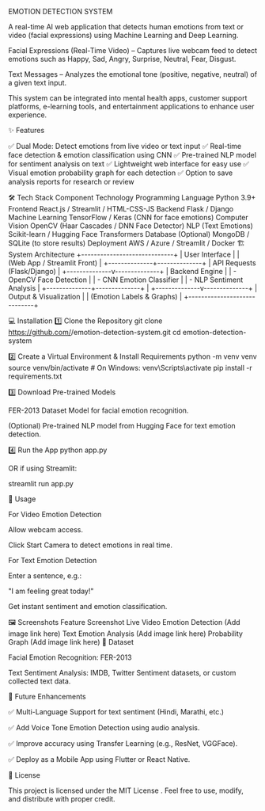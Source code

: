 EMOTION DETECTION SYSTEM

A real-time AI web application that detects human emotions from text or video (facial expressions) using Machine Learning and Deep Learning.

Facial Expressions (Real-Time Video) – Captures live webcam feed to detect emotions such as Happy, Sad, Angry, Surprise, Neutral, Fear, Disgust.

Text Messages – Analyzes the emotional tone (positive, negative, neutral) of a given text input.

This system can be integrated into mental health apps, customer support platforms, e-learning tools, and entertainment applications to enhance user experience.

✨ Features

✅ Dual Mode: Detect emotions from live video or text input
✅ Real-time face detection & emotion classification using CNN
✅ Pre-trained NLP model for sentiment analysis on text
✅ Lightweight web interface for easy use
✅ Visual emotion probability graph for each detection
✅ Option to save analysis reports for research or review

🛠️ Tech Stack
Component	Technology
Programming Language	Python 3.9+
Frontend	React.js / Streamlit / HTML-CSS-JS
Backend	Flask / Django
Machine Learning	TensorFlow / Keras (CNN for face emotions)
Computer Vision	OpenCV (Haar Cascades / DNN Face Detector)
NLP (Text Emotions)	Scikit-learn / Hugging Face Transformers
Database (Optional)	MongoDB / SQLite (to store results)
Deployment	AWS / Azure / Streamlit / Docker
🏗️ System Architecture
+-----------------------------+
|        User Interface       |
| (Web App / Streamlit Front) |
+--------------+--------------+
               |
        API Requests (Flask/Django)
               |
+--------------v--------------+
|        Backend Engine       |
| - OpenCV Face Detection     |
| - CNN Emotion Classifier    |
| - NLP Sentiment Analysis    |
+--------------+--------------+
               |
+--------------v--------------+
|   Output & Visualization    |
| (Emotion Labels & Graphs)   |
+-----------------------------+

💻 Installation
1️⃣ Clone the Repository
git clone https://github.com/<your-username>/emotion-detection-system.git
cd emotion-detection-system

2️⃣ Create a Virtual Environment & Install Requirements
python -m venv venv
source venv/bin/activate   # On Windows: venv\Scripts\activate
pip install -r requirements.txt

3️⃣ Download Pre-trained Models

FER-2013 Dataset Model
 for facial emotion recognition.

(Optional) Pre-trained NLP model from Hugging Face
 for text emotion detection.

4️⃣ Run the App
python app.py


OR if using Streamlit:

streamlit run app.py

🚀 Usage

For Video Emotion Detection

Allow webcam access.

Click Start Camera to detect emotions in real time.

For Text Emotion Detection

Enter a sentence, e.g.:

"I am feeling great today!"

Get instant sentiment and emotion classification.

🖼️ Screenshots
Feature	Screenshot
Live Video Emotion Detection	(Add image link here)
Text Emotion Analysis	(Add image link here)
Probability Graph	(Add image link here)
📂 Dataset

Facial Emotion Recognition: FER-2013

Text Sentiment Analysis: IMDB, Twitter Sentiment datasets, or custom collected text data.

🔮 Future Enhancements

✅ Multi-Language Support for text sentiment (Hindi, Marathi, etc.)

✅ Add Voice Tone Emotion Detection using audio analysis.

✅ Improve accuracy using Transfer Learning (e.g., ResNet, VGGFace).

✅ Deploy as a Mobile App using Flutter or React Native.

📜 License

This project is licensed under the MIT License
.
Feel free to use, modify, and distribute with proper credit.
